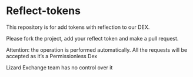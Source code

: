 # Reflect-tokens
This repository is for add tokens with reflection to our DEX.

Please fork the project, add your reflect token and make a pull request.

Attention: the operation is performed automatically. All the requests will be accepted as it’s a Permissionless Dex

Lizard Exchange team has no control over it
